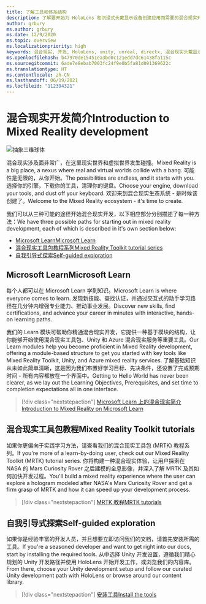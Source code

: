 ```yaml
---
title: 了解工具和体系结构
description: 了解要开始为 HoloLens 和沉浸式头戴显示设备创建应用而需要的混合现实开发工具。
author: grbury
ms.author: grbury
ms.date: 12/9/2020
ms.topic: overview
ms.localizationpriority: high
keywords: 混合现实, 开发, HoloLens, unity, unreal, directx, 混合现实头戴显示设备, windows 混合现实头戴显示设备, 虚拟现实头戴显示设备, 什么是虚拟现实, 什么是增强现实, 虚拟现实开发, 增强现实开发
ms.openlocfilehash: b47970de15451ea3bd0c121edd7dc61438fa115c
ms.sourcegitcommit: 6ade7e8ebab7003fc24f9e0b5fa81d091369622c
ms.translationtype: HT
ms.contentlocale: zh-CN
ms.lasthandoff: 06/19/2021
ms.locfileid: "112394321"
---
```

# <a name="introduction-to-mixed-reality-development"></a><span data-ttu-id="9eb4f-104">混合现实开发简介</span><span class="sxs-lookup"><span data-stu-id="9eb4f-104">Introduction to Mixed Reality development</span></span>

![抽象三维球体](images/development-hero-image.png)

<span data-ttu-id="9eb4f-106">混合现实涉及面非常广，在这里现实世界和虚拟世界发生碰撞。</span><span class="sxs-lookup"><span data-stu-id="9eb4f-106">Mixed Reality is a big place, a nexus where real and virtual worlds collide with a bang.</span></span> <span data-ttu-id="9eb4f-107">可能性是无限的，从你开始。</span><span class="sxs-lookup"><span data-stu-id="9eb4f-107">The possibilities are endless, and it starts with you.</span></span> <span data-ttu-id="9eb4f-108">选择你的引擎，下载你的工具，清理你的键盘。</span><span class="sxs-lookup"><span data-stu-id="9eb4f-108">Choose your engine, download your tools, and dust off your keyboard.</span></span> <span data-ttu-id="9eb4f-109">欢迎来到混合现实生态系统 - 是时候该创建了。</span><span class="sxs-lookup"><span data-stu-id="9eb4f-109">Welcome to the Mixed Reality ecosystem - it's time to create.</span></span>

<span data-ttu-id="9eb4f-110">我们可以从三种可能的途径开始混合现实开发，以下相应部分分别描述了每一种方法：</span><span class="sxs-lookup"><span data-stu-id="9eb4f-110">We have three possible paths for starting out in mixed reality development, each of which is described in it's own section below:</span></span>
* [<span data-ttu-id="9eb4f-111">Microsoft Learn</span><span class="sxs-lookup"><span data-stu-id="9eb4f-111">Microsoft Learn</span></span>](#microsoft-learn)
* [<span data-ttu-id="9eb4f-112">混合现实工具包教程系列</span><span class="sxs-lookup"><span data-stu-id="9eb4f-112">Mixed Reality Toolkit tutorial series</span></span>](#mixed-reality-toolkit-tutorials)
* [<span data-ttu-id="9eb4f-113">自我引导式探索</span><span class="sxs-lookup"><span data-stu-id="9eb4f-113">Self-guided exploration</span></span>](#self-guided-exploration)

## <a name="microsoft-learn"></a><span data-ttu-id="9eb4f-114">Microsoft Learn</span><span class="sxs-lookup"><span data-stu-id="9eb4f-114">Microsoft Learn</span></span>

<span data-ttu-id="9eb4f-115">每个人都可以在 Microsoft Learn 学到知识。</span><span class="sxs-lookup"><span data-stu-id="9eb4f-115">Microsoft Learn is where everyone comes to learn.</span></span> <span data-ttu-id="9eb4f-116">发现新技能、查找认证，并通过交互式的动手学习路径在几分钟内增强专业能力、推动事业发展。</span><span class="sxs-lookup"><span data-stu-id="9eb4f-116">Discover new skills, find certifications, and advance your career in minutes with interactive, hands-on learning paths.</span></span>

<span data-ttu-id="9eb4f-117">我们的 Learn 模块可帮助你精通混合现实开发，它提供一种基于模块的结构，让你能够开始使用混合现实工具包、Unity 和 Azure 混合现实服务等重要工具。</span><span class="sxs-lookup"><span data-stu-id="9eb4f-117">Our Learn modules help you become proficient in Mixed Reality development, offering a module-based structure to get you started with key tools like Mixed Reality Toolkit, Unity, and Azure mixed reality services.</span></span> <span data-ttu-id="9eb4f-118">了解基础知识从未如此简单清晰，这是因为我们布置好学习目标、先决条件，还设置了完成预期时间 - 所有内容都放在一个界面中。</span><span class="sxs-lookup"><span data-stu-id="9eb4f-118">Getting to Hello World has never been clearer, as we lay out the Learning Objectives, Prerequisites, and set time to completion expectations all in one interface.</span></span>

> [!div class="nextstepaction"]
> [<span data-ttu-id="9eb4f-119">Microsoft Learn 上的混合现实简介</span><span class="sxs-lookup"><span data-stu-id="9eb4f-119">Introduction to Mixed Reality on Microsoft Learn</span></span>](/learn/modules/intro-to-mixed-reality)

## <a name="mixed-reality-toolkit-tutorials"></a><span data-ttu-id="9eb4f-120">混合现实工具包教程</span><span class="sxs-lookup"><span data-stu-id="9eb4f-120">Mixed Reality Toolkit tutorials</span></span>

<span data-ttu-id="9eb4f-121">如果你更偏向于实践学习方法，请查看我们的混合现实工具包 (MRTK) 教程系列。</span><span class="sxs-lookup"><span data-stu-id="9eb4f-121">If you're more of a learn-by-doing user, check out our Mixed Reality Toolkit (MRTK) tutorial series.</span></span> <span data-ttu-id="9eb4f-122">你将构建一种混合现实体验，让用户探索在 NASA 的 Mars Curiosity Rover 之后建模的全息影像，并深入了解 MRTK 及其如何加快开发过程。</span><span class="sxs-lookup"><span data-stu-id="9eb4f-122">You'll build a mixed reality experience where the user can explore a hologram modeled after NASA's Mars Curiosity Rover and get a firm grasp of MRTK and how it can speed up your development process.</span></span>

> [!div class="nextstepaction"]
> [<span data-ttu-id="9eb4f-123">MRTK 教程</span><span class="sxs-lookup"><span data-stu-id="9eb4f-123">MRTK tutorials</span></span>](unity/tutorials/mr-learning-base-01.md)

## <a name="self-guided-exploration"></a><span data-ttu-id="9eb4f-124">自我引导式探索</span><span class="sxs-lookup"><span data-stu-id="9eb4f-124">Self-guided exploration</span></span>

<span data-ttu-id="9eb4f-125">如果你是经验丰富的开发人员，并且想要立即访问我们的文档，请首先安装所需的工具。</span><span class="sxs-lookup"><span data-stu-id="9eb4f-125">If you're a seasoned developer and want to get right into our docs, start by installing the required tools.</span></span> <span data-ttu-id="9eb4f-126">从中选择 Unity 开发设置，遵循我们精心规划的 Unity 开发路径并使用 HoloLens 开始开发工作，或浏览我们的内容库。</span><span class="sxs-lookup"><span data-stu-id="9eb4f-126">From there, choose your Unity development setup and follow our curated Unity development path with HoloLens or browse around our content library.</span></span>

> [!div class="nextstepaction"]
> [<span data-ttu-id="9eb4f-127">安装工具</span><span class="sxs-lookup"><span data-stu-id="9eb4f-127">Install the tools</span></span>](install-the-tools.md)

